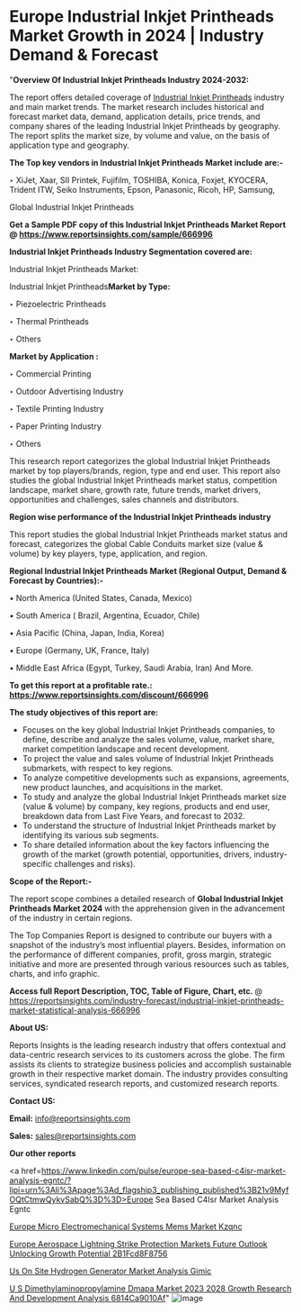 # Europe Industrial Inkjet Printheads Market Growth in 2024 | Industry Demand & Forecast

"<strong>Overview Of Industrial Inkjet Printheads Industry 2024-2032:</strong>

The report offers detailed coverage of <a href=https://www.reportsinsights.com/sample/666996>Industrial Inkjet Printheads</a> industry and main market trends. The market research includes historical and forecast market data, demand, application details, price trends, and company shares of the leading Industrial Inkjet Printheads by geography. The report splits the market size, by volume and value, on the basis of application type and geography.

<strong>The Top key vendors in Industrial Inkjet Printheads Market include are:- </strong>

‣ XiJet, Xaar, SII Printek, Fujifilm, TOSHIBA, Konica, Foxjet, KYOCERA, Trident ITW, Seiko Instruments, Epson, Panasonic, Ricoh, HP, Samsung,

Global Industrial Inkjet Printheads

<strong>Get a Sample PDF copy of this Industrial Inkjet Printheads Market Report </strong><strong>@ <a href=https://www.reportsinsights.com/sample/666996 style=color:#0000ff;>https://www.reportsinsights.com/sample/666996</a> </strong>

<strong>Industrial Inkjet Printheads Industry Segmentation covered are:</strong>

Industrial Inkjet Printheads Market: 

Industrial Inkjet Printheads<strong>Market by Type:</strong>

‣ Piezoelectric Printheads

‣ Thermal Printheads

‣ Others

<strong>Market by Application :</strong>

‣ Commercial Printing

‣ Outdoor Advertising Industry

‣ Textile Printing Industry

‣ Paper Printing Industry

‣ Others

This research report categorizes the global Industrial Inkjet Printheads market by top players/brands, region, type and end user. This report also studies the global Industrial Inkjet Printheads market status, competition landscape, market share, growth rate, future trends, market drivers, opportunities and challenges, sales channels and distributors.

<strong>Region wise performance of the Industrial Inkjet Printheads industry</strong><strong> </strong>

This report studies the global Industrial Inkjet Printheads market status and forecast, categorizes the global Cable Conduits market size (value &amp; volume) by key players, type, application, and region. 

<strong>Regional Industrial Inkjet Printheads Market (Regional Output, Demand &amp; Forecast by Countries):-</strong>

• North America (United States, Canada, Mexico)

• South America ( Brazil, Argentina, Ecuador, Chile)

• Asia Pacific (China, Japan, India, Korea)

• Europe (Germany, UK, France, Italy)

• Middle East Africa (Egypt, Turkey, Saudi Arabia, Iran) And More.

<strong>To get this report at a profitable rate.: <a href=https://www.reportsinsights.com/discount/666996 style=color:#0000ff;>https://www.reportsinsights.com/discount/666996</a></strong>

<strong>The study objectives of this report are:</strong>
<ul>
  <li>Focuses on the key global Industrial Inkjet Printheads companies, to define, describe and analyze the sales volume, value, market share, market competition landscape and recent development.</li>
  <li>To project the value and sales volume of Industrial Inkjet Printheads submarkets, with respect to key regions.</li>
  <li>To analyze competitive developments such as expansions, agreements, new product launches, and acquisitions in the market.</li>
  <li>To study and analyze the global Industrial Inkjet Printheads market size (value &amp; volume) by company, key regions, products and end user, breakdown data from Last Five Years, and forecast to 2032.</li>
  <li>To understand the structure of Industrial Inkjet Printheads market by identifying its various sub segments.</li>
  <li>To share detailed information about the key factors influencing the growth of the market (growth potential, opportunities, drivers, industry-specific challenges and risks).</li>
</ul>
<strong>Scope of the Report:-</strong><strong> </strong>

The report scope combines a detailed research of <strong>Global Industrial Inkjet Printheads Market 2024 </strong>with the apprehension given in the advancement of the industry in certain regions.

The Top Companies Report is designed to contribute our buyers with a snapshot of the industry’s most influential players. Besides, information on the performance of different companies, profit, gross margin, strategic initiative and more are presented through various resources such as tables, charts, and info graphic.

<strong>Access full Report Description, TOC, Table of Figure, Chart, etc. </strong>@   <a href=https://reportsinsights.com/industry-forecast/industrial-inkjet-printheads-market-statistical-analysis-666996 style=color:#0000ff;>https://reportsinsights.com/industry-forecast/industrial-inkjet-printheads-market-statistical-analysis-666996</a>

<strong>About US:</strong>

Reports Insights is the leading research industry that offers contextual and data-centric research services to its customers across the globe. The firm assists its clients to strategize business policies and accomplish sustainable growth in their respective market domain. The industry provides consulting services, syndicated research reports, and customized research reports.

<strong>Contact US:</strong>

<p class=""""><b>Email:</b> <a href=mailto:info@reportsinsights.com>info@reportsinsights.com</a></p>
<p class=""""><b>Sales:</b> <a href=mailto:sales@reportsinsights.com>sales@reportsinsights.com</a></p>

<strong>Our other reports</strong>

<a href=https://www.linkedin.com/pulse/europe-sea-based-c4isr-market-analysis-egntc/?lipi=urn%3Ali%3Apage%3Ad_flagship3_publishing_published%3B21v9MyfOQtCtmwQykvSabQ%3D%3D>Europe Sea Based C4Isr Market Analysis Egntc</a>

<a href=https://www.linkedin.com/pulse/europe-micro-electromechanical-systems-mems-market-kzqnc/>Europe Micro Electromechanical Systems Mems Market Kzqnc</a>

<a href=https://medium.com/@akitotamura255/europe-aerospace-lightning-strike-protection-markets-future-outlook-unlocking-growth-potential-2b1fcd8f8756>Europe Aerospace Lightning Strike Protection Markets Future Outlook Unlocking Growth Potential 2B1Fcd8F8756</a>

<a href=https://www.linkedin.com/pulse/us-on-site-hydrogen-generator-market-analysis-gimic/>Us On Site Hydrogen Generator Market Analysis Gimic</a>

<a href=https://medium.com/@aanandimane055/u-s-dimethylaminopropylamine-dmapa-market-2023-2028-growth-research-and-development-analysis-6814ca9010af>U S Dimethylaminopropylamine Dmapa Market 2023 2028 Growth Research And Development Analysis 6814Ca9010Af</a>"
![image](https://github.com/Reportsinsights123/RIgrowth/assets/158415881/da274f2c-d098-470c-b4e6-0eb48348040c)
